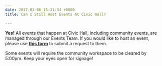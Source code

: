 ```yaml
---
date: 2017-03-06 15:31:34 +0000
title: Can I Still Host Events At Civic Hall?

---
```

**Yes!** All events that happen at Civic Hall, including community events, are managed through our Events Team. If you would like to host an event, please use [**this form**](https://civichall.org/host-an-event/) to submit a request to them.

Some events will require the community workspace to be cleared by 5:00pm. Keep your eyes open for signage!